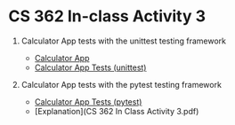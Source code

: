 # CS 362 In-class Activity 3

1. Calculator App tests with the unittest testing framework
   - [Calculator App](calculator.py)
   - [Calculator App Tests (unittest)](test_calculator.py)

2. Calculator App tests with the pytest testing framework
   - [Calculator App Tests (pytest)](test_calculator_pytest.py)
   - [Explanation](CS 362 In Class Activity 3.pdf)
